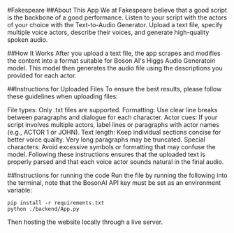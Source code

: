#Fakespeare
##About This App
We at Fakespeare believe that a good script is the backbone of a good performance. Listen to your script with the actors of your choice with the Text-to-Audio Generator. Upload a text file, specify multiple voice actors, describe their voices, and generate high-quality spoken audio.

##How It Works
After you upload a text file, the app scrapes and modifies the content into a format suitable for Boson AI's Higgs Audio Generatoin model. This model then generates the audio file using the descriptions you provided for each actor.

##Instructions for Uploaded Files
To ensure the best results, please follow these guidelines when uploading files:

File types: Only .txt files are supported.
Formatting: Use clear line breaks between paragraphs and dialogue for each character.
Actor cues: If your script involves multiple actors, label lines or paragraphs with actor names (e.g., ACTOR 1 or JOHN).
Text length: Keep individual sections concise for better voice quality. Very long paragraphs may be truncated.
Special characters: Avoid excessive symbols or formatting that may confuse the model.
Following these instructions ensures that the uploaded text is properly parsed and that each voice actor sounds natural in the final audio.

##Instructions for running the code
Run the file by running the following into the terminal, note that the BosonAI API key must be set as an environment variable:

```
pip install -r requirements.txt
python ./backend/App.py
```

Then hosting the website locally through a live server.
